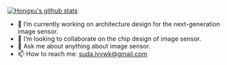 [![Hongxu's github stats](https://github-readme-stats.vercel.app/api?username=ivy-end&bg_color=30,e96443,904e95&title_color=fff&text_color=fff)](https://github-readme-stats.vercel.app/api?username=ivy-end)

<!--
[![Top Langs](https://github-readme-stats.vercel.app/api/top-langs/?username=ivy-end&layout=compact)](https://github-readme-stats.vercel.app/api/top-langs/?username=ivy-end)
-->

- 🔭 I’m currently working on architecture design for the next-generation image sensor.
- 👯 I’m looking to collaborate on the chip design of image sensor. 
- 💬 Ask me about anything about image sensor.
- 📫 How to reach me: suda.ivywk@gmail.com
